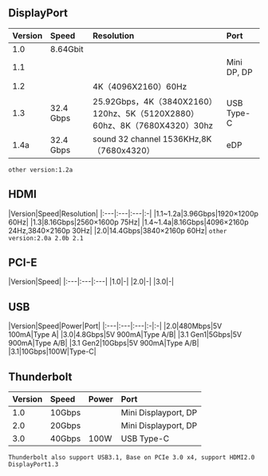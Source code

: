 
## DisplayPort
|Version|Speed|Resolution|Port|
|:---|:---|:---|:-|
|1.0|8.64Gbit|||
|1.1|||Mini DP, DP|
|1.2||4K（4096X2160）60Hz||
|1.3|32.4 Gbps|25.92Gbps，4K（3840X2160）120hz、5K（5120X2880）60hz、8K（7680X4320）30hz|USB Type-C|
|1.4a|32.4 Gbps|sound 32 channel 1536KHz,8K（7680x4320）|eDP|
`other version:1.2a`

## HDMI
|Version|Speed|Resolution|
|:---|:---|:---|:-|
|1.1~1.2a|3.96Gbps|1920×1200p 60Hz|
|1.3|8.16Gbps|2560×1600p 75Hz|
|1.4~1.4a|8.16Gbps|4096×2160p 24Hz,3840×2160p 30Hz|
|2.0|14.4Gbps|3840×2160p 60Hz|
`other version:2.0a 2.0b 2.1`

## PCI-E
|Version|Speed|
|:---|:---|:---|
|1.0|-|
|2.0|-|
|3.0|-|

## USB
|Version|Speed|Power|Port|
|:---|:---|:---|:-|:-|
|2.0|480Mbps|5V 100mA|Type A|
|3.0|4.8Gbps|5V 900mA|Type A/B|
|3.1 Gen1|5Gbps|5V 900mA|Type A/B|
|3.1 Gen2|10Gbps|5V 900mA|Type A/B|
|3.1|10Gbps|100W|Type-C|

## Thunderbolt
|Version|Speed|Power|Port|
|:---|:---|:---|:-|
|1.0|10Gbps||Mini Displayport, DP|
|2.0|20Gbps||Mini Displayport, DP|
|3.0|40Gbps|100W|USB Type-C|
`Thunderbolt also support USB3.1, Base on PCIe 3.0 x4, support HDMI2.0 DisplayPort1.3`

